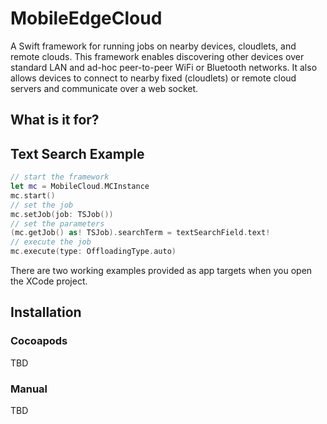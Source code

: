 # MobileEdgeCloud
A Swift framework for running jobs on nearby devices, cloudlets, and remote clouds. This framework enables discovering other devices over standard LAN and ad-hoc peer-to-peer WiFi or Bluetooth networks. It also allows devices to connect to nearby fixed (cloudlets) or remote cloud servers and communicate over a web socket.

## What is it for?

## Text Search Example
```Swift
// start the framework
let mc = MobileCloud.MCInstance
mc.start()
// set the job
mc.setJob(job: TSJob())
// set the parameters
(mc.getJob() as! TSJob).searchTerm = textSearchField.text!
// execute the job
mc.execute(type: OffloadingType.auto)
```

There are two working examples provided as app targets when you open the XCode project. 

## Installation

### Cocoapods
TBD

### Manual
TBD
